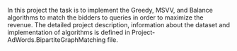 In this project the task is to implement the Greedy, MSVV, and Balance algorithms to match the bidders to queries in order to maximize the revenue. The detailed project description, information about the dataset and implementation of algorithms is defined in Project-AdWords.BipartiteGraphMatching file. 
